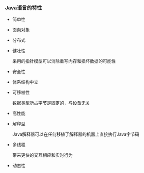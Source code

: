 ### Java语言的特性

*   简单性

*   面向对象

*   分布式

*   健壮性

    采用的指针模型可以消除重写内存和损坏数据的可能性

*   安全性

*   体系结构中立

*   可移植性

    数据类型所占字节是固定的，与设备无关

*   高性能

*   解释型

    Java解释器可以在任何移植了解释器的机器上直接执行Java字节码

*   多线程

    带来更快的交互相应和实时行为

*   动态性